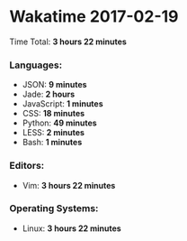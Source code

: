 # Wakatime 2017-02-19

Time Total: **3 hours 22 minutes**

### Languages:
- JSON: **9 minutes** 
- Jade: **2 hours** 
- JavaScript: **1 minutes** 
- CSS: **18 minutes** 
- Python: **49 minutes** 
- LESS: **2 minutes** 
- Bash: **1 minutes** 

### Editors:
- Vim: **3 hours 22 minutes** 

### Operating Systems:
- Linux: **3 hours 22 minutes** 

